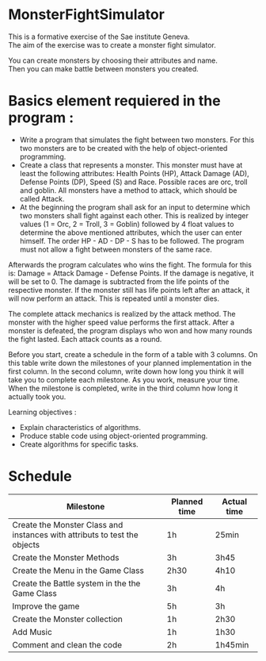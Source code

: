 # MonsterFightSimulator

This is a formative exercise of the Sae institute Geneva.  
The aim of the exercise was to create a monster fight simulator.  

You can create monsters by choosing their attributes and name.  
Then you can make battle between monsters you created.  

# Basics element requiered in the program :  
* Write a program that simulates the fight between two monsters. For this two monsters are to be created with the help of object-oriented programming.  
* Create a class that represents a monster. This monster must have at least the following attributes: Health Points (HP), Attack Damage (AD), Defense Points (DP), Speed (S) and Race. Possible races are orc, troll and goblin. All monsters have a method to attack, which should be called Attack.  
* At the beginning the program shall ask for an input to determine which two monsters shall fight against each other. This is realized by integer values (1 = Orc, 2 = Troll, 3 = Goblin) followed by 4 float values to determine the above mentioned attributes, which the user can enter himself. The order HP - AD - DP - S has to be followed. The program must not allow a fight between monsters of the same race.  

 

Afterwards the program calculates who wins the fight. The formula for this is: Damage = Attack Damage - Defense Points. If the damage is negative, it will be set to 0. The damage is subtracted from the life points of the respective monster. If the monster still has life points left after an attack, it will now perform an attack. This is repeated until a monster dies.

 

The complete attack mechanics is realized by the attack method. The monster with the higher speed value performs the first attack. After a monster is defeated, the program displays who won and how many rounds the fight lasted. Each attack counts as a round.

 

Before you start, create a schedule in the form of a table with 3 columns. On this table write down the milestones of your planned implementation in the first column. In the second column, write down how long you think it will take you to complete each milestone. As you work, measure your time. When the milestone is completed, write in the third column how long it actually took you.

Learning objectives :  
* Explain characteristics of algorithms.
* Produce stable code using object-oriented programming.
* Create algorithms for specific tasks. 


# Schedule

| Milestone | Planned time | Actual time |
| --- | --- | --- |
| Create the Monster Class and instances with attributs to test the objects| 1h | 25min |
| Create the Monster Methods | 3h | 3h45 |
| Create the Menu in the Game Class | 2h30 | 4h10 |
| Create the Battle system in the the Game Class | 3h | 4h |
| Improve the game | 5h | 3h |
| Create the Monster collection | 1h | 2h30 |
| Add Music | 1h | 1h30 |
| Comment and clean the code | 2h | 1h45min |
